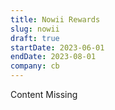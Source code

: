 ```yaml
---
title: Nowii Rewards
slug: nowii
draft: true
startDate: 2023-06-01
endDate: 2023-08-01
company: cb
---
```


Content Missing
